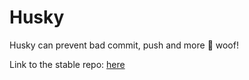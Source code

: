 # Husky

Husky can prevent bad commit, push and more 🐶 woof!

Link to the stable repo: [here](https://github.com/typicode/husky/tree/master)

